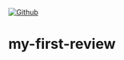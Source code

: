 <a href='https://github.com/repo-reviews/repo-reviews.github.io/blob/main/create.md' target="_blank"><img alt='Github' src='https://img.shields.io/badge/review-100000?style=flat&logo=Github&logoColor=white&labelColor=888888&color=555555'/></a>

# my-first-review
